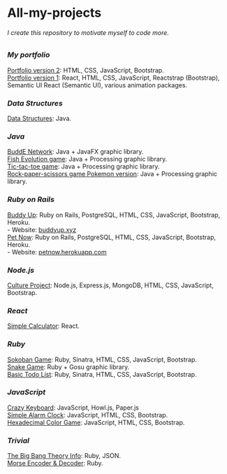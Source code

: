 # All-my-projects

###### I create this repository to motivate myself to code more. ######

### ***My portfolio***
[Portfolio version 2](https://www.khoa165.com/): HTML, CSS, JavaScript, Bootstrap. <br />
[Portfolio version 1](https://khoa165.github.io/portfolio-v1/): React, HTML, CSS, JavaScript, Reactstrap (Bootstrap), Semantic UI React (Semantic UI), various animation packages. <br />

### ***Data Structures***
[Data Structures](https://github.com/khoa165/data-structures): Java. <br />

### ***Java***
[BuddE Network](https://github.com/khoa165/BuddENetwork): Java + JavaFX graphic library. <br />
[Fish Evolution game](https://github.com/khoa165/fish-evolution): Java + Processing graphic library. <br />
[Tic-tac-toe game](https://github.com/khoa165/Tic-tac-toe): Java + Processing graphic library. <br />
[Rock-paper-scissors game Pokemon version](https://github.com/khoa165/pokemon-rock-paper-scissors): Java + Processing graphic library. <br />

### ***Ruby on Rails***
[Buddy Up](https://github.com/khoa165/buddyUp): Ruby on Rails, PostgreSQL, HTML, CSS, JavaScript, Bootstrap, Heroku. <br />
\- Website: [buddyup.xyz](https://github.com/khoa165/buddyUp) <br />
[Pet Now](https://github.com/khoa165/petNow): Ruby on Rails, PostgreSQL, HTML, CSS, JavaScript, Bootstrap, Heroku. <br />
\- Website: [petnow.herokuapp.com](http://petnow.herokuapp.com/) <br />

### ***Node.js***
[Culture Project](https://github.com/monica22schmidt/Culture-Project): Node.js, Express.js, MongoDB, HTML, CSS, JavaScript, Bootstrap. <br />

### ***React***
[Simple Calculator](https://github.com/khoa165/simple-calculator): React. <br />

### ***Ruby***
[Sokoban Game](https://github.com/khoa165/sokoban-themes): Ruby, Sinatra, HTML, CSS, JavaScript, Bootstrap. <br />
[Snake Game](https://github.com/khoa165/snake-game): Ruby + Gosu graphic library. <br />
[Basic Todo List](https://github.com/khoa165/personalized-todo-list): Ruby, Sinatra, HTML, CSS, JavaScript, Bootstrap. <br />

### ***JavaScript***
[Crazy Keyboard](https://github.com/khoa165/crazy-keyboard): JavaScript, Howl.js, Paper.js <br />
[Simple Alarm Clock](https://github.com/khoa165/alarm-clock-js): JavaScript, HTML, CSS, Bootstrap. <br />
[Hexadecimal Color Game](https://github.com/khoa165/rgb-color-game): JavaScript, HTML, CSS, Bootstrap. <br />

### ***Trivial***
[The Big Bang Theory Info](https://github.com/khoa165/the-big-bang-theory): Ruby, JSON. <br />
[Morse Encoder & Decoder](https://github.com/khoa165/morse-code-encoder-decoder): Ruby. <br />
